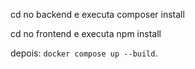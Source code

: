 cd no backend e executa composer install

cd no frontend e executa npm install

depois: `docker compose up --build`.